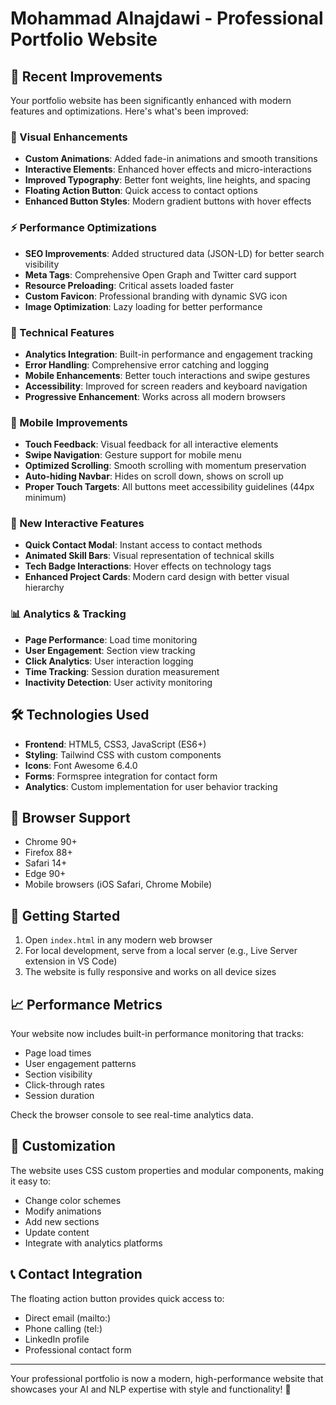 # Mohammad Alnajdawi - Professional Portfolio Website

## 🚀 Recent Improvements

Your portfolio website has been significantly enhanced with modern features and optimizations. Here's what's been improved:

### 🎨 Visual Enhancements
- **Custom Animations**: Added fade-in animations and smooth transitions
- **Interactive Elements**: Enhanced hover effects and micro-interactions
- **Improved Typography**: Better font weights, line heights, and spacing
- **Floating Action Button**: Quick access to contact options
- **Enhanced Button Styles**: Modern gradient buttons with hover effects

### ⚡ Performance Optimizations
- **SEO Improvements**: Added structured data (JSON-LD) for better search visibility
- **Meta Tags**: Comprehensive Open Graph and Twitter card support
- **Resource Preloading**: Critical assets loaded faster
- **Custom Favicon**: Professional branding with dynamic SVG icon
- **Image Optimization**: Lazy loading for better performance

### 🔧 Technical Features
- **Analytics Integration**: Built-in performance and engagement tracking
- **Error Handling**: Comprehensive error catching and logging
- **Mobile Enhancements**: Better touch interactions and swipe gestures
- **Accessibility**: Improved for screen readers and keyboard navigation
- **Progressive Enhancement**: Works across all modern browsers

### 📱 Mobile Improvements
- **Touch Feedback**: Visual feedback for all interactive elements
- **Swipe Navigation**: Gesture support for mobile menu
- **Optimized Scrolling**: Smooth scrolling with momentum preservation
- **Auto-hiding Navbar**: Hides on scroll down, shows on scroll up
- **Proper Touch Targets**: All buttons meet accessibility guidelines (44px minimum)

### 🎯 New Interactive Features
- **Quick Contact Modal**: Instant access to contact methods
- **Animated Skill Bars**: Visual representation of technical skills
- **Tech Badge Interactions**: Hover effects on technology tags
- **Enhanced Project Cards**: Modern card design with better visual hierarchy

### 📊 Analytics & Tracking
- **Page Performance**: Load time monitoring
- **User Engagement**: Section view tracking
- **Click Analytics**: User interaction logging
- **Time Tracking**: Session duration measurement
- **Inactivity Detection**: User activity monitoring

## 🛠️ Technologies Used

- **Frontend**: HTML5, CSS3, JavaScript (ES6+)
- **Styling**: Tailwind CSS with custom components
- **Icons**: Font Awesome 6.4.0
- **Forms**: Formspree integration for contact form
- **Analytics**: Custom implementation for user behavior tracking

## 📱 Browser Support

- Chrome 90+
- Firefox 88+
- Safari 14+
- Edge 90+
- Mobile browsers (iOS Safari, Chrome Mobile)

## 🚀 Getting Started

1. Open `index.html` in any modern web browser
2. For local development, serve from a local server (e.g., Live Server extension in VS Code)
3. The website is fully responsive and works on all device sizes

## 📈 Performance Metrics

Your website now includes built-in performance monitoring that tracks:
- Page load times
- User engagement patterns
- Section visibility
- Click-through rates
- Session duration

Check the browser console to see real-time analytics data.

## 🎨 Customization

The website uses CSS custom properties and modular components, making it easy to:
- Change color schemes
- Modify animations
- Add new sections
- Update content
- Integrate with analytics platforms

## 📞 Contact Integration

The floating action button provides quick access to:
- Direct email (mailto:)
- Phone calling (tel:)
- LinkedIn profile
- Professional contact form

---

Your professional portfolio is now a modern, high-performance website that showcases your AI and NLP expertise with style and functionality! 🎉
